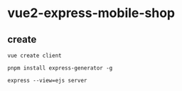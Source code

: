 # vue2-express-mobile-shop

## create
```
vue create client
```

```
pnpm install express-generator -g
```

```
express --view=ejs server
```